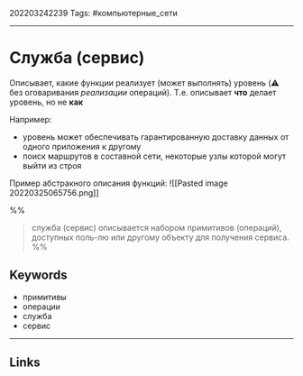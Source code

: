 202203242239
Tags: #компьютерные_сети

---

# Cлужба (сервис)
Описывает, какие функции реализует (может выполнять) уровень (⚠️ без оговаривания *реализации* операций). Т.е. описывает **что** делает уровень, но не **как**

Например: 
- уровень может обеспечивать гарантированную доставку данных от одного приложения к другому
- поиск маршрутов в составной сети, некоторые узлы которой могут выйти из строя

Пример абстракного описания функций:
![[Pasted image 20220325065756.png]]

%%
> служба (сервис) описывается набором примитивов (операций), доступных поль-лю или другому объекту для получения сервиса. 
%% 

## Keywords
- примитивы
- операции
- служба
- сервис

---
## Links
